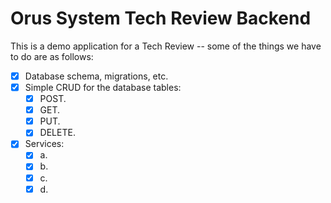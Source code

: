 # Orus System Tech Review Backend

This is a demo application for a Tech Review -- some of the things we have to do are as follows:
 - [x] Database schema, migrations, etc.
 - [x] Simple CRUD for the database tables:
   - [x] POST.
   - [x] GET.
   - [x] PUT.
   - [x] DELETE.
 - [x] Services:
   - [x] a.
   - [x] b.
   - [x] c.
   - [x] d.
